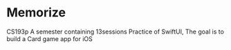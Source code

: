 # Memorize
CS193p
A semester containing 13sessions Practice of SwiftUI, 
The goal is to build a Card game app for iOS
